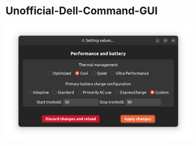 # Unofficial-Dell-Command-GUI

[<img src="https://raw.githubusercontent.com/DimseBoms/Unofficial-Dell-Command-Configure-GUI/main/Screenshot.png">](https://raw.githubusercontent.com/DimseBoms/Unofficial-Dell-Command-Configure-GUI/main/Screenshot.png)
